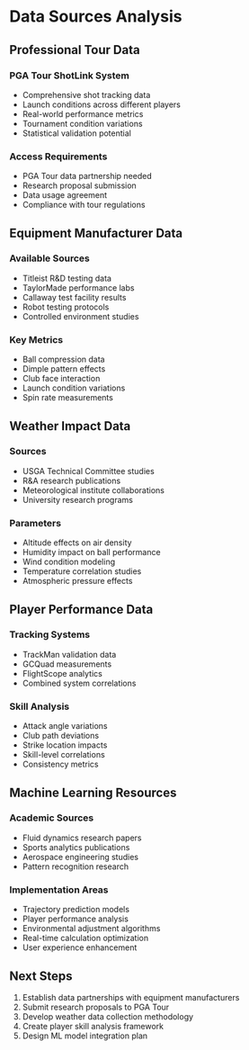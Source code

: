# Data Sources Analysis

## Professional Tour Data
### PGA Tour ShotLink System
- Comprehensive shot tracking data
- Launch conditions across different players
- Real-world performance metrics
- Tournament condition variations
- Statistical validation potential

### Access Requirements
- PGA Tour data partnership needed
- Research proposal submission
- Data usage agreement
- Compliance with tour regulations

## Equipment Manufacturer Data
### Available Sources
- Titleist R&D testing data
- TaylorMade performance labs
- Callaway test facility results
- Robot testing protocols
- Controlled environment studies

### Key Metrics
- Ball compression data
- Dimple pattern effects
- Club face interaction
- Launch condition variations
- Spin rate measurements

## Weather Impact Data
### Sources
- USGA Technical Committee studies
- R&A research publications
- Meteorological institute collaborations
- University research programs

### Parameters
- Altitude effects on air density
- Humidity impact on ball performance
- Wind condition modeling
- Temperature correlation studies
- Atmospheric pressure effects

## Player Performance Data
### Tracking Systems
- TrackMan validation data
- GCQuad measurements
- FlightScope analytics
- Combined system correlations

### Skill Analysis
- Attack angle variations
- Club path deviations
- Strike location impacts
- Skill-level correlations
- Consistency metrics

## Machine Learning Resources
### Academic Sources
- Fluid dynamics research papers
- Sports analytics publications
- Aerospace engineering studies
- Pattern recognition research

### Implementation Areas
- Trajectory prediction models
- Player performance analysis
- Environmental adjustment algorithms
- Real-time calculation optimization
- User experience enhancement

## Next Steps
1. Establish data partnerships with equipment manufacturers
2. Submit research proposals to PGA Tour
3. Develop weather data collection methodology
4. Create player skill analysis framework
5. Design ML model integration plan
